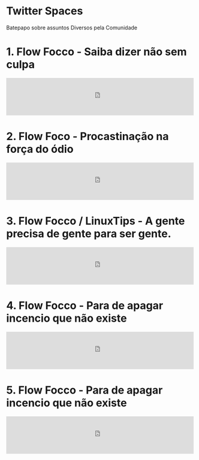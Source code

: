 # Twitter Spaces

Batepapo sobre assuntos Diversos pela Comunidade

# 1. Flow Focco - Saiba dizer não sem culpa
<iframe
   frameborder="0"
   width="500"
   height="100"
   src="https://drive.google.com/file/d/1uzhB1yUBcv3hhDDqrSWb4eckjFfPDLZt/preview">
</iframe>

# 2. Flow Foco - Procastinação na força do ódio
<iframe
   frameborder="0"
   width="500"
   height="100"
   src="https://drive.google.com/file/d/1aXd-jbwnyMtcW3Q18tgZCJDBsdtPy1C5/preview">
</iframe>

# 3. Flow Focco / LinuxTips - A gente precisa de gente para ser gente.
<iframe
   frameborder="0"
   width="500"
   height="100"
   src="https://drive.google.com/file/d/15AuKW7tuOTbK1wwChc5TXAmqGZreHC4m/preview">
</iframe>

# 4. Flow Focco - Para de apagar incencio que não existe
<iframe
   frameborder="0"
   width="500"
   height="100"
   src="https://drive.google.com/file/d/1B_PBB7pXW7LUfCS-OIRTsbQVUQV1AW1w/preview">
</iframe>

# 5. Flow Focco - Para de apagar incencio que não existe
<iframe
   frameborder="0"
   width="500"
   height="100"
   src="https://drive.google.com/file/d/1BW5DhOZlzn-5hrFC7bTw32ynevAibumz/preview">
</iframe>